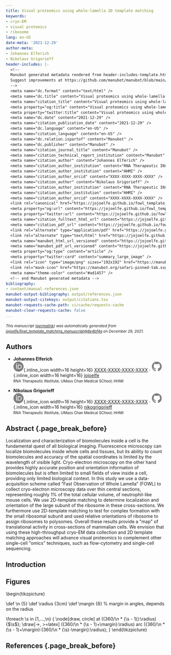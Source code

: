 ```yaml
---
title: Visual proteomics using whole-lamella 2D template matching
keywords:
- cryo-EM
- visual protemics
- ribosome
lang: en-US
date-meta: '2021-12-29'
author-meta:
- Johannes Elferich
- Nikolaus Grigorieff
header-includes: |-
  <!--
  Manubot generated metadata rendered from header-includes-template.html.
  Suggest improvements at https://github.com/manubot/manubot/blob/main/manubot/process/header-includes-template.html
  -->
  <meta name="dc.format" content="text/html" />
  <meta name="dc.title" content="Visual proteomics using whole-lamella 2D template matching" />
  <meta name="citation_title" content="Visual proteomics using whole-lamella 2D template matching" />
  <meta property="og:title" content="Visual proteomics using whole-lamella 2D template matching" />
  <meta property="twitter:title" content="Visual proteomics using whole-lamella 2D template matching" />
  <meta name="dc.date" content="2021-12-29" />
  <meta name="citation_publication_date" content="2021-12-29" />
  <meta name="dc.language" content="en-US" />
  <meta name="citation_language" content="en-US" />
  <meta name="dc.relation.ispartof" content="Manubot" />
  <meta name="dc.publisher" content="Manubot" />
  <meta name="citation_journal_title" content="Manubot" />
  <meta name="citation_technical_report_institution" content="Manubot" />
  <meta name="citation_author" content="Johannes Elferich" />
  <meta name="citation_author_institution" content="RNA Therapeutic INstitute, UMass Chan Medical SChool" />
  <meta name="citation_author_institution" content="HHMI" />
  <meta name="citation_author_orcid" content="XXXX-XXXX-XXXX-XXXX" />
  <meta name="citation_author" content="Nikolaus Grigorieff" />
  <meta name="citation_author_institution" content="RNA Therapeutic INstitute, UMass Chan Medical SChool" />
  <meta name="citation_author_institution" content="HHMI" />
  <meta name="citation_author_orcid" content="XXXX-XXXX-XXXX-XXXX" />
  <link rel="canonical" href="https://jojoelfe.github.io/fowl_template_matching_manuscript/" />
  <meta property="og:url" content="https://jojoelfe.github.io/fowl_template_matching_manuscript/" />
  <meta property="twitter:url" content="https://jojoelfe.github.io/fowl_template_matching_manuscript/" />
  <meta name="citation_fulltext_html_url" content="https://jojoelfe.github.io/fowl_template_matching_manuscript/" />
  <meta name="citation_pdf_url" content="https://jojoelfe.github.io/fowl_template_matching_manuscript/manuscript.pdf" />
  <link rel="alternate" type="application/pdf" href="https://jojoelfe.github.io/fowl_template_matching_manuscript/manuscript.pdf" />
  <link rel="alternate" type="text/html" href="https://jojoelfe.github.io/fowl_template_matching_manuscript/v/6e4bf4a27c5ca62eaa03e0b1e093b3f08d6aa9c4/" />
  <meta name="manubot_html_url_versioned" content="https://jojoelfe.github.io/fowl_template_matching_manuscript/v/6e4bf4a27c5ca62eaa03e0b1e093b3f08d6aa9c4/" />
  <meta name="manubot_pdf_url_versioned" content="https://jojoelfe.github.io/fowl_template_matching_manuscript/v/6e4bf4a27c5ca62eaa03e0b1e093b3f08d6aa9c4/manuscript.pdf" />
  <meta property="og:type" content="article" />
  <meta property="twitter:card" content="summary_large_image" />
  <link rel="icon" type="image/png" sizes="192x192" href="https://manubot.org/favicon-192x192.png" />
  <link rel="mask-icon" href="https://manubot.org/safari-pinned-tab.svg" color="#ad1457" />
  <meta name="theme-color" content="#ad1457" />
  <!-- end Manubot generated metadata -->
bibliography:
- content/manual-references.json
manubot-output-bibliography: output/references.json
manubot-output-citekeys: output/citations.tsv
manubot-requests-cache-path: ci/cache/requests-cache
manubot-clear-requests-cache: false
...
```







<small><em>
This manuscript
([permalink](https://jojoelfe.github.io/fowl_template_matching_manuscript/v/6e4bf4a27c5ca62eaa03e0b1e093b3f08d6aa9c4/))
was automatically generated
from [jojoelfe/fowl_template_matching_manuscript@6e4bf4a](https://github.com/jojoelfe/fowl_template_matching_manuscript/tree/6e4bf4a27c5ca62eaa03e0b1e093b3f08d6aa9c4)
on December 29, 2021.
</em></small>

## Authors



+ **Johannes Elferich**<br>
    ![ORCID icon](images/orcid.svg){.inline_icon width=16 height=16}
    [XXXX-XXXX-XXXX-XXXX](https://orcid.org/XXXX-XXXX-XXXX-XXXX)
    · ![GitHub icon](images/github.svg){.inline_icon width=16 height=16}
    [jojoelfe](https://github.com/jojoelfe)<br>
  <small>
     RNA Therapeutic INstitute, UMass Chan Medical SChool; HHMI
  </small>

+ **Nikolaus Grigorieff**<br>
    ![ORCID icon](images/orcid.svg){.inline_icon width=16 height=16}
    [XXXX-XXXX-XXXX-XXXX](https://orcid.org/XXXX-XXXX-XXXX-XXXX)
    · ![GitHub icon](images/github.svg){.inline_icon width=16 height=16}
    [nikogrigorieff](https://github.com/nikogrigorieff)<br>
  <small>
     RNA Therapeutic INstitute, UMass Chan Medical SChool; HHMI
  </small>



## Abstract {.page_break_before}



Localization and characterization of biomolecules inside a cell is the fundamental quest of all biological imaging. Fluorescence microscopy can localize biomolecules inside whole cells and tissues, but its ability to count biomolecules and accuracy of the spatial coordinates is limited by the wavelength of visible light. Cryo-electron microscopy on the other hand provides highly accurate position and orientation information of biomolecules but is often limited to small fields of view inside a cell, providing only limited biological context. In this study we use a data-acquisition scheme called “Fast Observation of Whole Lamella” (FOWL) to collect cryo-electron microscopy data over thin central sections, representing roughly 1% of the total cellular volume, of neutrophil-like mouse cells. We use 2D-template matching to determine localization and orientation of the large subunit of the ribosome in these cross-sections. We furthermore use 2D-template matching to test for complex formation with the small ribosomal subunit and used relative orientations of ribosome to assign ribosomes to polysomes. Overall these results provide a "map" of translational activity in cross-sections of mammalian cells. We envision that using these high-throughput cryo-EM data collection and 2D template matching approaches will advance visual proteomics to complement other single-cell "omics" techniques, such as flow-cytometry and single-cell sequencing.



## Introduction


## Figures

\begin{tikzpicture}

\def \n {5}
\def \radius {3cm}
\def \margin {8} % margin in angles, depends on the radius

\foreach \s in {1,...,\n}
{
  \node[draw, circle] at ({360/\n * (\s - 1)}:\radius) {$\s$};
  \draw[->, >=latex] ({360/\n * (\s - 1)+\margin}:\radius)
    arc ({360/\n * (\s - 1)+\margin}:{360/\n * (\s)-\margin}:\radius);
}
\end{tikzpicture}


## References {.page_break_before}

<!-- Explicitly insert bibliography here -->
<div id="refs"></div>
